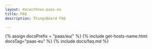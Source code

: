 ```yaml
---
layout: docwithnav-paas-eu
title: FAQ
description: ThingsBoard FAQ

---
```


{% assign docsPrefix = "paas/eu/" %}
{% include get-hosts-name.html docsTag="paas-eu" %}
{% include docs/faq.md %}
